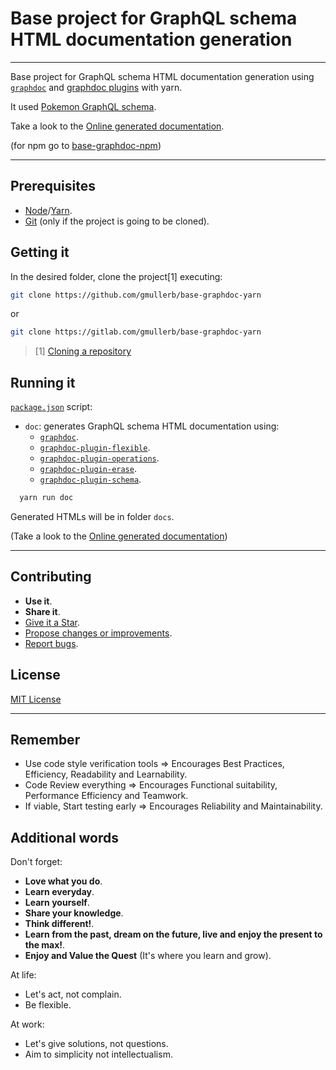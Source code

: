 # Base project for GraphQL schema HTML documentation generation

__________________

Base project for GraphQL schema HTML documentation generation using [`graphdoc`](https://www.npmjs.com/package/@2fd/graphdoc) and [graphdoc plugins](https://graphdoc-plugins.github.io/) with yarn.

It used [Pokemon GraphQL schema](https://github.com/lucasbento/graphql-pokemon).

Take a look to the [Online generated documentation](https://gmullerb.gitlab.io/base-graphdoc-yarn).

(for npm go to [base-graphdoc-npm](https://github.com/gmullerb/base-graphdoc-npm))

__________________

## Prerequisites

* [Node](https://nodejs.org/en)/[Yarn](https://yarnpkg.com/).
* [Git](https://git-scm.com/downloads) (only if the project is going to be cloned).

## Getting it

In the desired folder, clone the project[1] executing:

```sh
git clone https://github.com/gmullerb/base-graphdoc-yarn
```

or

```sh
git clone https://gitlab.com/gmullerb/base-graphdoc-yarn
```

> [1] [Cloning a repository](https://help.github.com/articles/cloning-a-repository/)

## Running it

[`package.json`](../package.json) script:

* `doc`: generates GraphQL schema HTML documentation using:
  * [`graphdoc`](https://www.npmjs.com/package/@2fd/graphdoc).
  * [`graphdoc-plugin-flexible`](https://graphdoc-plugins.github.io/docs/graphdoc-plugin-flexible.html).
  * [`graphdoc-plugin-operations`](https://graphdoc-plugins.github.io/docs/graphdoc-plugin-operations.html).
  * [`graphdoc-plugin-erase`](https://graphdoc-plugins.github.io/docs/graphdoc-plugin-erase.html).
  * [`graphdoc-plugin-schema`](https://graphdoc-plugins.github.io/docs/graphdoc-plugin-schema.html).

```sh
  yarn run doc
```

Generated HTMLs will be in folder `docs`.

(Take a look to the [Online generated documentation](https://gmullerb.gitlab.io/base-graphdoc-yarn))

__________________

## Contributing

* **Use it**.
* **Share it**.
* [Give it a Star](https://github.com/gmullerb/base-graphdoc-yarn).
* [Propose changes or improvements](https://github.com/gmullerb/base-graphdoc-yarn/issues).
* [Report bugs](https://github.com/gmullerb/base-graphdoc-yarn/issues).

## License

[MIT License](LICENSE.txt)

__________________

## Remember

* Use code style verification tools => Encourages Best Practices, Efficiency, Readability and Learnability.
* Code Review everything => Encourages Functional suitability, Performance Efficiency and Teamwork.
* If viable, Start testing early => Encourages Reliability and Maintainability.

## Additional words

Don't forget:

* **Love what you do**.
* **Learn everyday**.
* **Learn yourself**.
* **Share your knowledge**.
* **Think different!**.
* **Learn from the past, dream on the future, live and enjoy the present to the max!**.
* **Enjoy and Value the Quest** (It's where you learn and grow).

At life:

* Let's act, not complain.
* Be flexible.

At work:

* Let's give solutions, not questions.
* Aim to simplicity not intellectualism.
